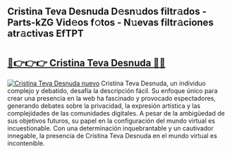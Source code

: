 ## Cristina Teva Desnuda D𝚎sn𝚞dos filtr𝚊dos - Parts-kZG Vid𝚎os f𝚘tos - N𝚞evas filtr𝚊ciones atr𝚊ctivas EfTPT

# <h2><a href="http://mbc11t.tromn.icu/?c=Cristina+Teva+Desnuda">🔗👉👉👉 Cristina Teva Desnuda 🔗🔗</a></h2>

[![Cristina Teva Desnuda nuevo](https://i.imgur.com/pEAQMta.gif)](http://mbc11t.tromn.icu/?c=Cristina+Teva+Desnuda)
Cristina Teva Desnuda, un individuo complejo y debatido, desafía la descripción fácil. Su enfoque único para crear una presencia en la web ha fascinado y provocado espectadores, generando debates sobre la privacidad, la expresión artística y las complejidades de las comunidades digitales. A pesar de la ambigüedad de sus objetivos futuros, su papel en la configuración del mundo virtual es incuestionable. Con una determinación inquebrantable y un cautivador innegable, la presencia de Cristina Teva Desnuda en el mundo virtual es incontenible.
